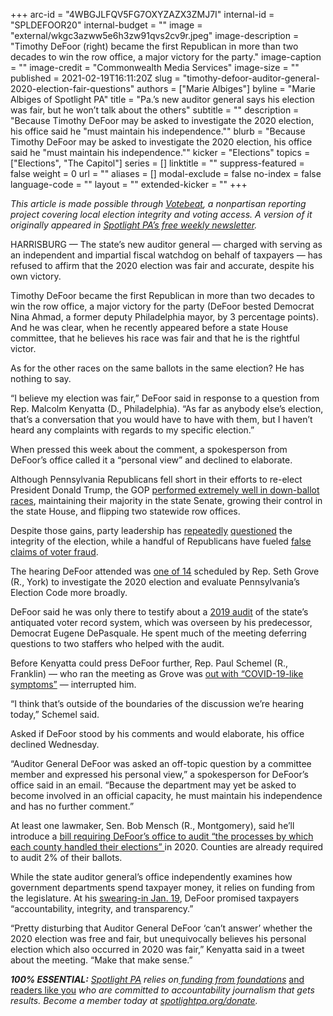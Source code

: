 +++
arc-id = "4WBGJLFQV5FG7OXYZAZX3ZMJ7I"
internal-id = "SPLDEFOOR20"
internal-budget = ""
image = "external/wkgc3azww5e6h3zw91qvs2cv9r.jpeg"
image-description = "Timothy DeFoor (right) became the first Republican in more than two decades to win the row office, a major victory for the party."
image-caption = ""
image-credit = "Commonwealth Media Services"
image-size = ""
published = 2021-02-19T16:11:20Z
slug = "timothy-defoor-auditor-general-2020-election-fair-questions"
authors = ["Marie Albiges"]
byline = "Marie Albiges of Spotlight PA"
title = "Pa.’s new auditor general says his election was fair, but he won’t talk about the others"
subtitle = ""
description = "Because Timothy DeFoor may be asked to investigate the 2020 election, his office said he \"must maintain his independence.\""
blurb = "Because Timothy DeFoor may be asked to investigate the 2020 election, his office said he \"must maintain his independence.\""
kicker = "Elections"
topics = ["Elections", "The Capitol"]
series = []
linktitle = ""
suppress-featured = false
weight = 0
url = ""
aliases = []
modal-exclude = false
no-index = false
language-code = ""
layout = ""
extended-kicker = ""
+++

<i>This article is made possible through </i><a href="https://web.archive.org/20201019151248/http://votebeat.org/"><i>Votebeat</i></a><i>, a nonpartisan reporting project covering local election integrity and voting access. A version of it originally appeared in </i><a href="https://www.spotlightpa.org/newsletters"><i>Spotlight PA’s free weekly newsletter</i></a><i>.</i>

HARRISBURG — The state’s new auditor general — charged with serving as an independent and impartial fiscal watchdog on behalf of taxpayers — has refused to affirm that the 2020 election was fair and accurate, despite his own victory.

Timothy DeFoor became the first Republican in more than two decades to win the row office, a major victory for the party (DeFoor bested Democrat Nina Ahmad, a former deputy Philadelphia mayor, by 3 percentage points). And he was clear, when he recently appeared before a state House committee, that he believes his race was fair and that he is the rightful victor.

As for the other races on the same ballots in the same election? He has nothing to say.

“I believe my election was fair,” DeFoor said in response to a question from Rep. Malcolm Kenyatta (D., Philadelphia). “As far as anybody else’s election, that’s a conversation that you would have to have with them, but I haven’t heard any complaints with regards to my specific election.”

<script src="https://www.spotlightpa.org/embed.js" async></script><div data-spl-embed-version="1" data-spl-src="https://www.spotlightpa.org/embeds/donate/?teaser_text=If%20you%20learned%20something%20from%20this%20report%2C%20pay%20it%20forward%20and%20become%20a%20member%20of%20Spotlight%20PA%20so%20someone%20else%20can%20in%20the%20future.&cta_text=CLICK%20TO%20CONTRIBUTE&eyebrow_text=WHILE%20YOU'RE%20HERE..."></div>

When pressed this week about the comment, a spokesperson from DeFoor’s office called it a “personal view” and declined to elaborate.

Although Pennsylvania Republicans fell short in their efforts to re-elect President Donald Trump, the GOP <a href="https://www.spotlightpa.org/news/2020/11/pennsylvania-democrats-election-2020-down-ballot-losses-biden-trump/">performed extremely well in down-ballot races</a>, maintaining their majority in the state Senate, growing their control in the state House, and flipping two statewide row offices.

Despite those gains, party leadership has <a href="https://www.spotlightpa.org/news/2020/12/pennsylvania-electors-republican-reject-congress-bryan-cutler/">repeatedly</a> <a href="https://www.spotlightpa.org/news/2021/01/pennsylvania-senate-electoral-college-objection-donald-trump-joe-biden-2020-election/">questioned</a> the integrity of the election, while a handful of Republicans have fueled <a href="https://web.archive.org/20210104134627/https://cumberlink.com/news/local/govt-and-politics/elections/legislators-letter-sows-confusion-over-pennsylvanias-vote-count-as-trump-continues-to-rail-against-election/article_b9f429cb-24df-56e8-8a49-068a76a781eb.html">false claims of voter fraud</a>.

The hearing DeFoor attended was <a href="https://www.spotlightpa.org/news/2021/01/pennsylvania-2020-election-hearings-boockvar-republicans-lies-reforms/">one of 14</a> scheduled by Rep. Seth Grove (R., York) to investigate the 2020 election and evaluate Pennsylvania’s Election Code more broadly.

DeFoor said he was only there to testify about a <a href="https://web.archive.org/20210120034444/https://www.paauditor.gov/Media/Default/Reports/Department%20of%20State_SURE%20Audit%20Report%2012-19-19.pdf">2019 audit</a> of the state’s antiquated voter record system, which was overseen by his predecessor, Democrat Eugene DePasquale. He spent much of the meeting deferring questions to two staffers who helped with the audit.

Before Kenyatta could press DeFoor further, Rep. Paul Schemel (R., Franklin) — who ran the meeting as Grove was <a href="https://web.archive.org/20210219170623/http://www.repgrove.com/News/19174/Press-Releases/Grove-Quarantining-Due-to-COVID-19-Like-Symptoms-">out with “COVID-19-like symptoms”</a> — interrupted him.

“I think that’s outside of the boundaries of the discussion we’re hearing today,” Schemel said.

Asked if DeFoor stood by his comments and would elaborate, his office declined Wednesday.

“Auditor General DeFoor was asked an off-topic question by a committee member and expressed his personal view,” a spokesperson for DeFoor’s office said in an email. “Because the department may yet be asked to become involved in an official capacity, he must maintain his independence and has no further comment.”

<script src="https://www.spotlightpa.org/embed.js" async></script><div data-spl-embed-version="1" data-spl-src="https://www.spotlightpa.org/embeds/newsletter/"></div>

At least one lawmaker, Sen. Bob Mensch (R., Montgomery), said he’ll introduce a <a href="https://web.archive.org/20210219170554/https://www.legis.state.pa.us/cfdocs/Legis/CSM/showMemoPublic.cfm?chamber=S&SPick=20210&cosponId=33717">bill requiring DeFoor’s office to audit “the processes by which each county handled their elections” </a>in 2020. Counties are already required to audit 2% of their ballots.

While the state auditor general’s office independently examines how government departments spend taxpayer money, it relies on funding from the legislature. At his <a href="https://web.archive.org/20210119175537/https://www.paauditor.gov/press-releases/timothy-defoor-makes-history-taking-oath-as-pennsylvania-s-52nd-auditor-general-pledges-transparency-and-accountability-to-taxpayers">swearing-in Jan. 19</a>, DeFoor promised taxpayers “accountability, integrity, and transparency.”

“Pretty disturbing that Auditor General DeFoor ‘can’t answer’ whether the 2020 election was free and fair, but unequivocally believes his personal election which also occurred in 2020 was fair,” Kenyatta said in a tweet about the meeting. “Make that make sense.”

<i><b>100% ESSENTIAL:</b></i><i> </i><a href="https://www.spotlightpa.org/"><i>Spotlight PA</i></a><i> relies on</i><a href="https://www.spotlightpa.org/support"><i> funding from foundations</i></a><i> </i><a href="https://www.spotlightpa.org/support">and readers like you</a><i> who are committed to accountability journalism that gets results. Become a member today at </i><a href="/donate?campaign=701Dn000000YgovIAC"><i>spotlightpa.org/donate</i></a><i>.</i>

